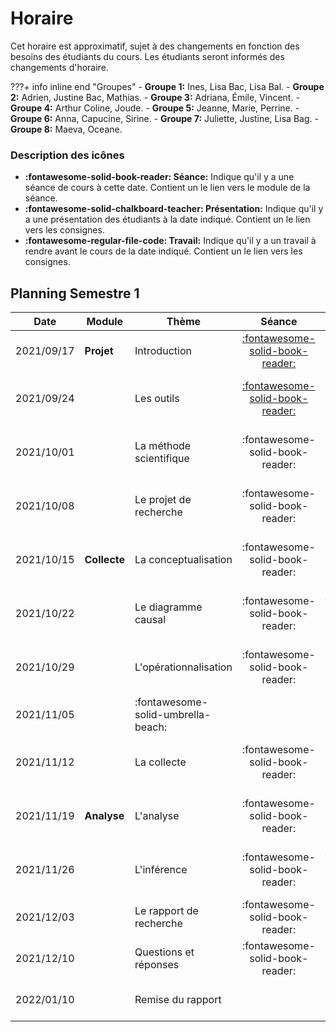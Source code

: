 # Horaire

Cet horaire est approximatif, sujet à des changements en fonction des besoins des étudiants du cours. Les étudiants seront informés des changements d'horaire.

???+ info inline end "Groupes"
    - **Groupe 1:** Ines, Lisa Bac, Lisa Bal.
    - **Groupe 2:** Adrien, Justine Bac, Mathias.
    - **Groupe 3:** Adriana, Émile, Vincent.
    - **Groupe 4:** Arthur Coline, Joude.
    - **Groupe 5:** Jeanne, Marie, Perrine.
    - **Groupe 6:** Anna, Capucine, Sirine.
    - **Groupe 7:** Juliette, Justine, Lisa Bag.
    - **Groupe 8:** Maeva, Oceane.


### Description des icônes
- **:fontawesome-solid-book-reader: Séance:** Indique qu'il y a une séance de cours à cette date. Contient un le lien vers le module de la séance.
- **:fontawesome-solid-chalkboard-teacher: Présentation:** Indique qu'il y a une présentation des étudiants à la date indiqué. Contient un le lien vers les consignes.
- **:fontawesome-regular-file-code: Travail:** Indique qu'il y a un travail à rendre avant le cours de la date indiqué. Contient un le lien vers les consignes.


## Planning Semestre 1

| Date       | Module       | Thème                              | Séance                                                     | Présentation                                                                   | Travail                                                                     |
| -          | -            | -                                  | :-:                                                        | :-:                                                                            | :-:                                                                         |
| 2021/09/17 | **Projet**   | Introduction                       | [:fontawesome-solid-book-reader:](modules/introduction.md) |                                                                                |                                                                             |
| 2021/09/24 |              | Les outils                         | [:fontawesome-solid-book-reader:](modules/tools.md)        |                                                                                | [**:fontawesome-regular-paper-plane: Initiation**](resources/onboarding.md) |
| 2021/10/01 |              | La méthode scientifique            | :fontawesome-solid-book-reader:                            | [:fontawesome-solid-chalkboard-teacher: - **G8**](activities/participation.md) |                                                                             |
| 2021/10/08 |              | Le projet de recherche             | :fontawesome-solid-book-reader:                            | [:fontawesome-solid-chalkboard-teacher: - **G3**](activities/participation.md) |                                                                             |
| 2021/10/15 | **Collecte** | La conceptualisation               | :fontawesome-solid-book-reader:                            | [:fontawesome-solid-chalkboard-teacher: - **G2**](activities/participation.md) | [**:fontawesome-regular-file-code: TP1**](activities/assignments-winter.md) |
| 2021/10/22 |              | Le diagramme causal                | :fontawesome-solid-book-reader:                            | [:fontawesome-solid-chalkboard-teacher: - **G1**](activities/participation.md) |                                                                             |
| 2021/10/29 |              | L'opérationnalisation              | :fontawesome-solid-book-reader:                            | [:fontawesome-solid-chalkboard-teacher: - **G4**](activities/participation.md) |                                                                             |
| 2021/11/05 |              | :fontawesome-solid-umbrella-beach: |                                                            |                                                                                |                                                                             |
| 2021/11/12 |              | La collecte                        | :fontawesome-solid-book-reader:                            | [:fontawesome-solid-chalkboard-teacher: - **G6**](activities/participation.md) |                                                                             |
| 2021/11/19 | **Analyse**  | L'analyse                          | :fontawesome-solid-book-reader:                            | [:fontawesome-solid-chalkboard-teacher: - **G5**](activities/participation.md) | [**:fontawesome-regular-file-code: TP2**](activities/assignments-winter.md) |
| 2021/11/26 |              | L'inférence                        | :fontawesome-solid-book-reader:                            | [:fontawesome-solid-chalkboard-teacher: - **G7**](activities/participation.md) |                                                                             |
| 2021/12/03 |              | Le rapport de recherche            | :fontawesome-solid-book-reader:                            |                                                                                |                                                                             |
| 2021/12/10 |              | Questions et réponses              | :fontawesome-solid-book-reader:                            |                                                                                |                                                                             |
| 2022/01/10 |              | Remise du rapport                  |                                                            |                                                                                | [**:fontawesome-regular-file-code: Rapport**](activities/report-winter.md)  |

